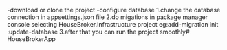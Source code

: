 
-download or clone the project
-configure database
  1.change the database connection in appsettings.json file
  2.do migations in package manager console  selecting HouseBroker.Infrastructure project 
    eg:add-migration init 
      :update-database
 3.after that you can run the project smoothly# HouseBrokerApp

